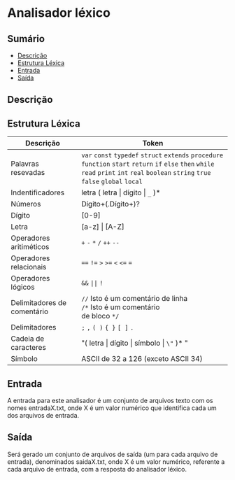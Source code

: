 # Analisador léxico

## Sumário
- [Descrição](#descrição)
- [Estrutura Léxica](#estrutura-léxica)
- [Entrada](#entrada)
- [Saída](#saída)

## Descrição

## Estrutura Léxica

| Descrição | Token |
| ----------| ----- |
| Palavras resevadas| `var` `const` `typedef` `struct` `extends` `procedure` `function` `start` `return` `if` `else` `then` `while` `read` `print` `int` `real` `boolean` `string` `true` `false` `global` `local` |
| Indentificadores | letra ( letra \| dígito \| `_` )* |
| Números | Dígito+(.Dígito+)? |
| Dígito | [0-9] |
| Letra | [a-z] \| [A-Z] |
| Operadores aritiméticos | `+` `-` `*` `/` `++`  `--` |
| Operadores relacionais | `==` `!=` `>` `>=` `<` `<=` `=` |
| Operadores lógicos | `&&` `\|\|` `!` |
| Delimitadores de comentário | `//` Isto é um comentário de linha </br> `/*` Isto é um comentário </br> de bloco `*/` |
| Delimitadores | `;` `,` `( )` `{ }` `[ ]` `.`|
| Cadeia de caracteres | "( letra \| dígito \| símbolo \| `\"` )* " |
| Símbolo | ASCII de 32 a 126 (exceto ASCII 34) |

## Entrada

A entrada para este analisador é um conjunto de
arquivos texto com os nomes entradaX.txt, onde X é um
valor numérico que identifica cada um dos arquivos de
entrada. 

## Saída

Será gerado um conjunto de arquivos de saída
(um para cada arquivo de entrada), denominados
saidaX.txt, onde X é um valor numérico, referente a
cada arquivo de entrada, com a resposta do analisador
léxico.
